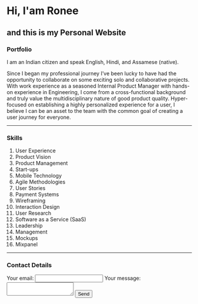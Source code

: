 # Hi, I'am Ronee 
## and this is my Personal Website 

### Portfolio

I am an Indian citizen and speak English, Hindi, and Assamese (native).

Since I began my professional journey I’ve been lucky to have had the opportunity to collaborate on some exciting solo and collaborative projects. With work experience as a seasoned Internal Product Manager with hands-on experience in Engineering, I come from a cross-functional background and truly value the multidisciplinary nature of good product quality. Hyper-focused on establishing a highly personalized experience for a user, I believe I can be an asset to the team with the common goal of creating a user journey for everyone.

---

### Skills
1. User Experience
2. Product Vision
3. Product Management
4. Start-ups
5. Mobile Technology
6. Agile Methodologies
7. User Stories
8. Payment Systems
9. Wireframing
10. Interaction Design
11. User Research
12. Software as a Service (SaaS)
13. Leadership
14. Management
15. Mockups
16. Mixpanel

---

### Contact Details
<!-- modify this form HTML and place wherever you want your form -->
<form
  action="https://formspree.io/f/xayvqvlj"
  method="POST"
>
  <label>
    Your email:
    <input type="email" name="_replyto">
  </label>
  <label>
    Your message:
    <textarea name="message"></textarea>
  </label>
  <!-- your other form fields go here -->
  <button type="submit">Send</button>
</form>

